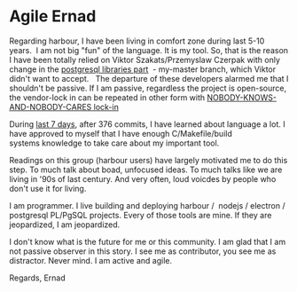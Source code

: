 Agile Ernad
===============

Regarding harbour, I have been living in comfort zone during last 5-10 years. 
I am not big "fun" of the language. It is my tool. So, that is the reason I have been totally relied on Viktor Szakats/Przemyslaw Czerpak with only change in the [postgresql libraries part](https://github.com/hernad/harbour-core)  - my-master branch, which Viktor didn't want to accept.
 
The departure of these developers alarmed me that I shouldn't be passive. If I am passive, regardless the project is open-source, the vendor-lock in can be repeated in other form with [NOBODY-KNOWS-AND-NOBODY-CARES lock-in](https://github.com/hernad/harbour/blob/master/HARBOUR_AND_ME.md#year-1998-after-the-war-in-bosnia-i-have-catched-ptsd-caused-by-vendor-lock-in-sindrom-)

During [last 7 days](https://github.com/hernad/harbour/pulse), after 376 commits, I have learned about language a lot. I have approved to myself that I have enough C/Makefile/build systems knowledge to take care about my important tool.

Readings on this group (harbour users) have largely motivated me to do this step. To much talk about boad, unfocused ideas. To much talks like we are living in '90s of last century. And very often, loud voicdes by people who don't use it for living. 

I am programmer. I live building and deploying harbour /  nodejs / electron / postgresql PL/PgSQL projects. Every of those tools are mine. If they are jeopardized, I am jeopardized.

I don't know what is the future for me or this community. I am glad that I am not passive observer in this story. 
I see me as contributor, you see me as distractor. Never mind. I am active and agile.

Regards, Ernad 
